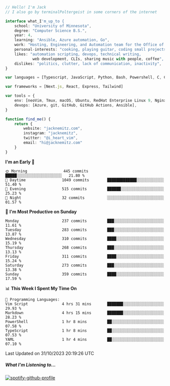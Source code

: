 ```typescript
// Hello! I'm Jack
// I also go by terminalPoltergeist in some corners of the internet

interface what_I'm_up_to {
    school: "University of Minnesota",
    degree: "Computer Science B.S.",
    year: 4,
    learning: "Ansible, Azure automation, Go",
    work: "Hosting, Engineering, and Automation team for the Office of Information Technology at UMN",
    personal-interests: "cooking, playing guitar, coding small projects",
    likes: "automation scripting, devops, technical writing,
            web development, CLIs, sharing music with people, coffee",
    dislikes: "politics, clutter, lack of communication, inactivity",
}

var languages = [Typescript, JavaScript, Python, Bash, Powershell, C, C++, HTML, CSS]

var frameworks = [Next.js, React, Express, Tailwind]

var tools = {
    env: [neoVim, Tmux, macOS, Ubuntu, RedHat Enterprise Linux 9, Nginx, DigitalOcean, Cloudflare],
    devops: [Azure, git, GitHub, GitHub Actions, Ansible],
}

function find_me() {
    return {
        website: "jacknemitz.com",
        instagram: "jacknemitz",
        twitter: "@i_heart_vim",
        email: "hi@jacknemitz.com"
    }
}
```

<!--START_SECTION:waka-->
**I'm an Early 🐤** 

```text
🌞 Morning                445 commits         █████░░░░░░░░░░░░░░░░░░░░   21.80 % 
🌆 Daytime                1049 commits        █████████████░░░░░░░░░░░░   51.40 % 
🌃 Evening                515 commits         ██████░░░░░░░░░░░░░░░░░░░   25.23 % 
🌙 Night                  32 commits          ░░░░░░░░░░░░░░░░░░░░░░░░░   01.57 % 
```
📅 **I'm Most Productive on Sunday** 

```text
Monday                   237 commits         ███░░░░░░░░░░░░░░░░░░░░░░   11.61 % 
Tuesday                  283 commits         ███░░░░░░░░░░░░░░░░░░░░░░   13.87 % 
Wednesday                310 commits         ████░░░░░░░░░░░░░░░░░░░░░   15.19 % 
Thursday                 268 commits         ███░░░░░░░░░░░░░░░░░░░░░░   13.13 % 
Friday                   311 commits         ████░░░░░░░░░░░░░░░░░░░░░   15.24 % 
Saturday                 273 commits         ███░░░░░░░░░░░░░░░░░░░░░░   13.38 % 
Sunday                   359 commits         ████░░░░░░░░░░░░░░░░░░░░░   17.59 % 
```


📊 **This Week I Spent My Time On** 

```text
💬 Programming Languages: 
Vim Script               4 hrs 31 mins       ███████░░░░░░░░░░░░░░░░░░   29.93 % 
Markdown                 4 hrs 15 mins       ███████░░░░░░░░░░░░░░░░░░   28.23 % 
PowerShell               1 hr 8 mins         ██░░░░░░░░░░░░░░░░░░░░░░░   07.58 % 
TypeScript               1 hr 8 mins         ██░░░░░░░░░░░░░░░░░░░░░░░   07.53 % 
YAML                     1 hr 4 mins         ██░░░░░░░░░░░░░░░░░░░░░░░   07.10 % 
```


 Last Updated on 31/10/2023 20:19:26 UTC
<!--END_SECTION:waka-->

##### What I'm Listening to...

[![spotify-github-profile](https://spotify-github-profile.vercel.app/api/view?uid=jack.nemitz&cover_image=true&show_offline=true&bar_color=53b14f&bar_color_cover=false&background_color=121212FF)](https://spotify-github-profile.vercel.app/api/view?uid=jack.nemitz&redirect=true)

